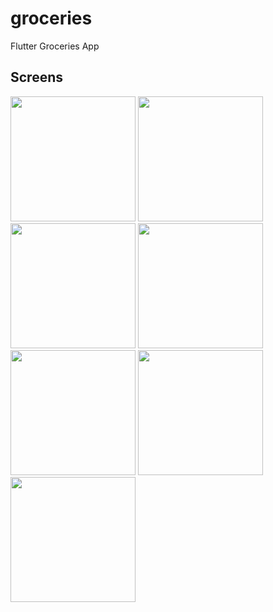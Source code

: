 # groceries

Flutter Groceries App

## Screens

<img src="https://github.com/mbayo97/fluttergroceries/assets/114036622/fb33ab8d-4d9f-4175-94bf-0da9644d94c1" width="200"/>

<img src="https://github.com/mbayo97/fluttergroceries/assets/114036622/9b192b20-c08e-43ea-99f3-cf7610102980" width="200"/>

<img src="https://github.com/mbayo97/fluttergroceries/assets/114036622/2d31e7a6-18e5-4aec-8f2f-0a788587523a" width="200"/>

<img src="https://github.com/mbayo97/fluttergroceries/assets/114036622/717fc080-e887-427e-8b07-35aab83701fa" width="200"/>

<img src="https://github.com/mbayo97/fluttergroceries/assets/114036622/c309a358-2a3e-4b00-9a33-e53391734389" width="200"/>

<img src="https://github.com/mbayo97/fluttergroceries/assets/114036622/1d9cfbe7-3708-44f7-967d-1c23bcb8016e" width="200"/>

<img src="https://github.com/mbayo97/fluttergroceries/assets/114036622/e9079386-71af-412d-a41b-a97aa01f9b76" width="200"/>
